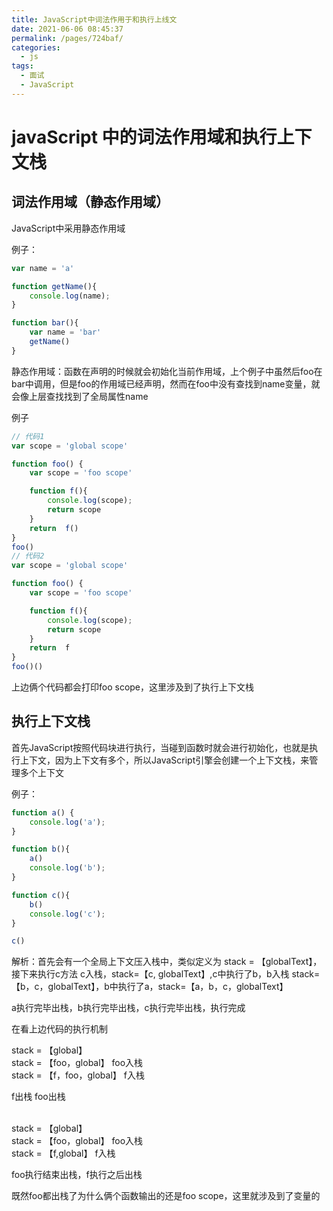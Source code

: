 ```yaml
---
title: JavaScript中词法作用于和执行上线文
date: 2021-06-06 08:45:37
permalink: /pages/724baf/
categories:
  - js
tags:
  - 面试
  - JavaScript
---
```


# javaScript 中的词法作用域和执行上下文栈

## 词法作用域（静态作用域）

JavaScript中采用静态作用域

例子：

```js
var name = 'a'

function getName(){
    console.log(name);
}

function bar(){
    var name = 'bar'
    getName()
}
```

静态作用域：函数在声明的时候就会初始化当前作用域，上个例子中虽然后foo在bar中调用，但是foo的作用域已经声明，然而在foo中没有查找到name变量，就会像上层查找找到了全局属性name

例子

```js
// 代码1
var scope = 'global scope'

function foo() {
    var scope = 'foo scope'

    function f(){
        console.log(scope);
        return scope
    }
    return  f()
}
foo()
// 代码2
var scope = 'global scope'

function foo() {
    var scope = 'foo scope'

    function f(){
        console.log(scope);
        return scope
    }
    return  f
}
foo()()
```

上边俩个代码都会打印foo scope，这里涉及到了执行上下文栈

## 执行上下文栈

首先JavaScript按照代码块进行执行，当碰到函数时就会进行初始化，也就是执行上下文，因为上下文有多个，所以JavaScript引擎会创建一个上下文栈，来管理多个上下文

例子：

```js
function a() {
    console.log('a');
}

function b(){
    a()
    console.log('b');
}

function c(){
    b()
    console.log('c');
}

c()
```

解析：首先会有一个全局上下文压入栈中，类似定义为 stack = 【globalText】，接下来执行c方法 c入栈，stack=【c, globalText】,c中执行了b，b入栈 stack=【b，c，globalText】，b中执行了a，stack=【a，b，c，globalText】

a执行完毕出栈，b执行完毕出栈，c执行完毕出栈，执行完成

在看上边代码的执行机制
<br>

stack = 【global】 <br>
stack = 【foo，global】 foo入栈 <br>
stack = 【f，foo，global】 f入栈 <br>

f出栈 foo出栈 <br>

<br>
stack = 【global】 <br>
stack = 【foo，global】 foo入栈 <br>
stack = 【f,global】 f入栈 <br>

foo执行结束出栈，f执行之后出栈

既然foo都出栈了为什么俩个函数输出的还是foo scope，这里就涉及到了变量的
